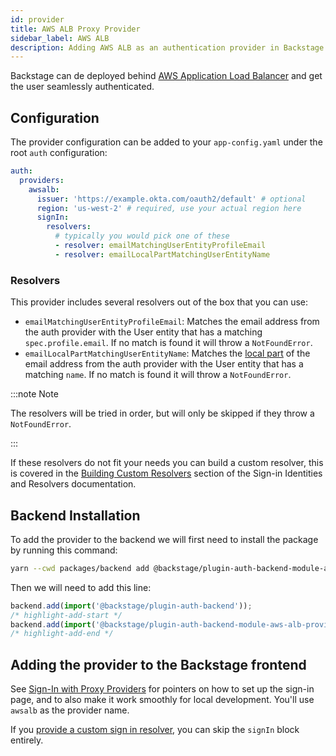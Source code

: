 ```yaml
---
id: provider
title: AWS ALB Proxy Provider
sidebar_label: AWS ALB
description: Adding AWS ALB as an authentication provider in Backstage
---
```


Backstage can de deployed behind [AWS Application Load Balancer](https://docs.aws.amazon.com/elasticloadbalancing/latest/application/introduction.html)
and get the user seamlessly authenticated.

## Configuration

The provider configuration can be added to your `app-config.yaml` under the root
`auth` configuration:

```yaml title="app-config.yaml"
auth:
  providers:
    awsalb:
      issuer: 'https://example.okta.com/oauth2/default' # optional
      region: 'us-west-2' # required, use your actual region here
      signIn:
        resolvers:
          # typically you would pick one of these
          - resolver: emailMatchingUserEntityProfileEmail
          - resolver: emailLocalPartMatchingUserEntityName
```

### Resolvers

This provider includes several resolvers out of the box that you can use:

- `emailMatchingUserEntityProfileEmail`: Matches the email address from the auth provider with the User entity that has a matching `spec.profile.email`. If no match is found it will throw a `NotFoundError`.
- `emailLocalPartMatchingUserEntityName`: Matches the [local part](https://en.wikipedia.org/wiki/Email_address#Local-part) of the email address from the auth provider with the User entity that has a matching `name`. If no match is found it will throw a `NotFoundError`.

:::note Note

The resolvers will be tried in order, but will only be skipped if they throw a `NotFoundError`.

:::

If these resolvers do not fit your needs you can build a custom resolver, this is covered in the [Building Custom Resolvers](../identity-resolver.md#building-custom-resolvers) section of the Sign-in Identities and Resolvers documentation.

## Backend Installation

To add the provider to the backend we will first need to install the package by running this command:

```bash title="from your Backstage root directory"
yarn --cwd packages/backend add @backstage/plugin-auth-backend-module-aws-alb-provider
```

Then we will need to add this line:

```ts title="in packages/backend/src/index.ts"
backend.add(import('@backstage/plugin-auth-backend'));
/* highlight-add-start */
backend.add(import('@backstage/plugin-auth-backend-module-aws-alb-provider'));
/* highlight-add-end */
```

## Adding the provider to the Backstage frontend

See [Sign-In with Proxy Providers](../index.md#sign-in-with-proxy-providers) for pointers on how to set up the sign-in page, and to also make it work smoothly for local development. You'll use `awsalb` as the provider name.

If you [provide a custom sign in resolver](https://backstage.io/docs/auth/identity-resolver#building-custom-resolvers), you can skip the `signIn` block entirely.
